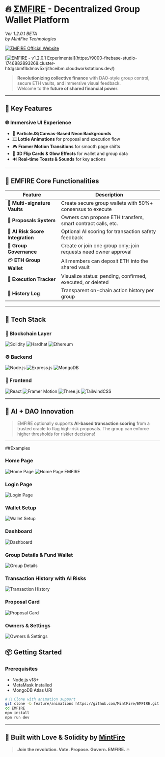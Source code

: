 # 🔥 [ΣMFIRE](https://9000-firebase-studio-1746882893268.cluster-htdgsbmflbdmov5xrjithceibm.cloudworkstations.dev/) - Decentralized Group Wallet Platform
*Ver 1.2.0.1 BETA*  
*by MintFire Technologies*

[![ΣMFIRE Official Website](https://readme-typing-svg.demolab.com?font=Fira+Code&weight=500&size=24&pause=1000&color=FF00FF&color2=00FFF7&color3=00FF00&color4=FFA500&color5=FF0000&center=true&vCenter=true&width=480&lines=ΣMFIRE+Official+Website)]([https://mintfire.onrender.com](https://9000-firebase-studio-1746882893268.cluster-htdgsbmflbdmov5xrjithceibm.cloudworkstations.dev/))

[![EMFIRE - v1.2.0.1 Experimental](https://readme-typing-svg.demolab.com?font=Fira+Code&pause=1000&color=00F7FF&center=true&vCenter=true&width=435&lines=Try+EMPOWER+Early+Access;Version+1.2.0+Experimental+Now+Live!)](https://9000-firebase-studio-1746882893268.cluster-htdgsbmflbdmov5xrjithceibm.cloudworkstations.dev/)

> **Revolutionizing collective finance** with DAO-style group control, secure ETH vaults, and immersive visual feedback.  
> Welcome to the **future of shared financial power**.

---

## 🚀 Key Features

### 🌐 **Immersive UI Experience**
- 🌌 **ParticleJS/Canvas-Based Neon Backgrounds**  
- 🎞️ **Lottie Animations** for proposal and execution flow  
- 🎮 **Framer Motion Transitions** for smooth page shifts  
- 🧬 **3D Flip Cards & Glow Effects** for wallet and group data  
- 🔊 **Real-time Toasts & Sounds** for key actions

---

## 💎 EMFIRE Core Functionalities

| Feature | Description |
|--------|-------------|
| 🔐 **Multi-signature Vaults** | Create secure group wallets with 50%+ consensus to execute |
| 📩 **Proposals System** | Owners can propose ETH transfers, smart contract calls, etc. |
| 🧠 **AI Risk Score Integration** | Optional AI scoring for transaction safety feedback |
| 👥 **Group Governance** | Create or join one group only; join requests need owner approval |
| 💳 **ETH Group Wallet** | All members can deposit ETH into the shared vault |
| 🔄 **Execution Tracker** | Visualize status: pending, confirmed, executed, or deleted |
| 🧾 **History Log** | Transparent on-chain action history per group |

---

## 🧱 Tech Stack

### 🔗 Blockchain Layer
![Solidity](https://img.shields.io/badge/Solidity-%23363636.svg?style=for-the-badge&logo=solidity&logoColor=white)
![Hardhat](https://img.shields.io/badge/Hardhat-181A1F?style=for-the-badge&logo=hardhat)
![Ethereum](https://img.shields.io/badge/Ethereum-3C3C3D?style=for-the-badge&logo=Ethereum&logoColor=white)

### ⚙️ Backend
![Node.js](https://img.shields.io/badge/Node.js-43853D?style=for-the-badge&logo=node.js&logoColor=white)
![Express.js](https://img.shields.io/badge/Express.js-404D59?style=for-the-badge)
![MongoDB](https://img.shields.io/badge/MongoDB-4EA94B?style=for-the-badge&logo=mongodb&logoColor=white)

### 🎨 Frontend
![React](https://img.shields.io/badge/React-20232A?style=for-the-badge&logo=react&logoColor=61DAFB)
![Framer Motion](https://img.shields.io/badge/Framer_Motion-0055FF?style=for-the-badge&logo=framer&logoColor=white)
![Three.js](https://img.shields.io/badge/Three.js-000000?style=for-the-badge&logo=three.js&logoColor=white)
![TailwindCSS](https://img.shields.io/badge/TailwindCSS-0EA5E9?style=for-the-badge&logo=tailwind-css&logoColor=white)

---

## 🧪 AI + DAO Innovation

> EMFIRE optionally supports **AI-based transaction scoring** from a trusted oracle to flag high-risk proposals. The group can enforce higher thresholds for riskier decisions!

---

##Examples 

### Home Page
![Home Page](https://raw.githubusercontent.com/avik-root/EMFIRE/main/%CE%A3MFIRE%20img/Home%20page.png)
![Home Page EMFIRE](https://raw.githubusercontent.com/avik-root/EMFIRE/main/%CE%A3MFIRE%20img/Home%20page%20emfire.png)

### Login Page
![Login Page](https://raw.githubusercontent.com/avik-root/EMFIRE/main/%CE%A3MFIRE%20img/login%20page.png)

### Wallet Setup
![Wallet Setup](https://raw.githubusercontent.com/avik-root/EMFIRE/main/%CE%A3MFIRE%20img/Wallet%20Setup.png)

### Dashboard
![Dashboard](https://raw.githubusercontent.com/avik-root/EMFIRE/main/%CE%A3MFIRE%20img/DashBoard.png)

### Group Details & Fund Wallet
![Group Details](https://raw.githubusercontent.com/avik-root/EMFIRE/main/%CE%A3MFIRE%20img/Group%20Details%20%26%20Fund%20Wallet%20Card.png)

### Transaction History with AI Risks
![Transaction History](https://raw.githubusercontent.com/avik-root/EMFIRE/main/%CE%A3MFIRE%20img/Transaction%20History%20with%20AI%20risks.png)

### Proposal Card
![Proposal Card](https://raw.githubusercontent.com/avik-root/EMFIRE/main/%CE%A3MFIRE%20img/Proposal%20Card.png)

### Owners & Settings
![Owners & Settings](https://raw.githubusercontent.com/avik-root/EMFIRE/main/%CE%A3MFIRE%20img/Owners%20%26%20Settings.png)


## 📦 Getting Started

### Prerequisites
- Node.js v18+
- MetaMask Installed
- MongoDB Atlas URI

```bash
# 🔽 Clone with animation support
git clone -b feature/animations https://github.com/MintFire/EMFIRE.git
cd EMFIRE
npm install
npm run dev
```

---

## 🎉 Built with Love & Solidity by [MintFire](https://mintfire.onrender.com)

> **Join the revolution. Vote. Propose. Govern. EMFIRE.** 🔥
